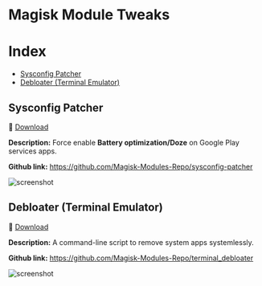 # Magisk Module Tweaks
# Index
- [Sysconfig Patcher](#Sysconfig-Patcher)
- [Debloater (Terminal Emulator)](#Debloater-Terminal-Emulator)
## Sysconfig Patcher
💾 [Download](https://raw.githubusercontent.com/AzimsTech/Android_Hacking/master/Tweaks/Magisk%20Modules/Sysconfig_Patcher-2019.4.6(201904060).zip)

**Description:** Force enable **Battery optimization/Doze** on Google Play services apps.

**Github link:** https://github.com/Magisk-Modules-Repo/sysconfig-patcher 

![screenshot](https://i.imgur.com/MPm67yk.png)

## Debloater (Terminal Emulator)
💾 [Download](https://raw.githubusercontent.com/AzimsTech/Android_Hacking/master/Tweaks/Magisk%20Modules/Debloater_(Terminal_Emulator)-v17.3.2(76).zip)

**Description:** A command-line script to remove system apps systemlessly.

**Github link:** https://github.com/Magisk-Modules-Repo/terminal_debloater

![screenshot](https://i.imgur.com/FTua6cr.png)

